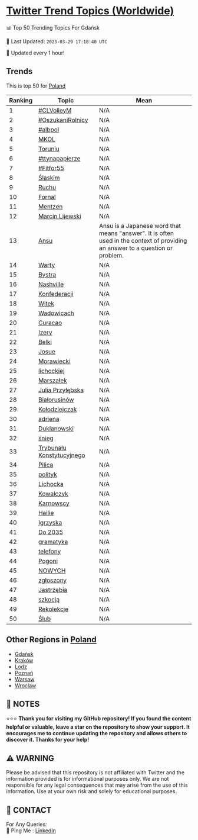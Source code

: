 [Twitter Trend Topics (Worldwide)](https://github.com/ErcinDedeoglu/Twitter-Trend-Topics)
==========


📊 Top 50 Trending Topics For Gdańsk

📆 Last Updated: `2023-03-29 17:18:40 UTC`

🔧 Updated every 1 hour!


## Trends

This is top 50 for [Poland](</Poland>)

| Ranking | Topic | Mean |
| ------- | ------------ | ------------ |
| 1 | [#CLVolleyM](http://twitter.com/search?q=%23CLVolleyM) | N/A |
| 2 | [#OszukaniRolnicy](http://twitter.com/search?q=%23OszukaniRolnicy) | N/A |
| 3 | [#albpol](http://twitter.com/search?q=%23albpol) | N/A |
| 4 | [MKOL](http://twitter.com/search?q=MKOL) | N/A |
| 5 | [Toruniu](http://twitter.com/search?q=Toruniu) | N/A |
| 6 | [#ttynapapierze](http://twitter.com/search?q=%23ttynapapierze) | N/A |
| 7 | [#Fitfor55](http://twitter.com/search?q=%23Fitfor55) | N/A |
| 8 | [Śląskim](http://twitter.com/search?q=%c5%9al%c4%85skim) | N/A |
| 9 | [Ruchu](http://twitter.com/search?q=Ruchu) | N/A |
| 10 | [Fornal](http://twitter.com/search?q=Fornal) | N/A |
| 11 | [Mentzen](http://twitter.com/search?q=Mentzen) | N/A |
| 12 | [Marcin Lijewski](http://twitter.com/search?q=Marcin+Lijewski) | N/A |
| 13 | [Ansu](http://twitter.com/search?q=Ansu) | Ansu is a Japanese word that means "answer". It is often used in the context of providing an answer to a question or problem. |
| 14 | [Warty](http://twitter.com/search?q=Warty) | N/A |
| 15 | [Bystra](http://twitter.com/search?q=Bystra) | N/A |
| 16 | [Nashville](http://twitter.com/search?q=Nashville) | N/A |
| 17 | [Konfederacji](http://twitter.com/search?q=Konfederacji) | N/A |
| 18 | [Witek](http://twitter.com/search?q=Witek) | N/A |
| 19 | [Wadowicach](http://twitter.com/search?q=Wadowicach) | N/A |
| 20 | [Curacao](http://twitter.com/search?q=Curacao) | N/A |
| 21 | [Izery](http://twitter.com/search?q=Izery) | N/A |
| 22 | [Belki](http://twitter.com/search?q=Belki) | N/A |
| 23 | [Josue](http://twitter.com/search?q=Josue) | N/A |
| 24 | [Morawiecki](http://twitter.com/search?q=Morawiecki) | N/A |
| 25 | [lichockiej](http://twitter.com/search?q=lichockiej) | N/A |
| 26 | [Marszałek](http://twitter.com/search?q=Marsza%c5%82ek) | N/A |
| 27 | [Julia Przyłębska](http://twitter.com/search?q=Julia+Przy%c5%82%c4%99bska) | N/A |
| 28 | [Białorusinów](http://twitter.com/search?q=Bia%c5%82orusin%c3%b3w) | N/A |
| 29 | [Kołodziejczak](http://twitter.com/search?q=Ko%c5%82odziejczak) | N/A |
| 30 | [adriena](http://twitter.com/search?q=adriena) | N/A |
| 31 | [Duklanowski](http://twitter.com/search?q=Duklanowski) | N/A |
| 32 | [śnieg](http://twitter.com/search?q=%c5%9bnieg) | N/A |
| 33 | [Trybunału Konstytucyjnego](http://twitter.com/search?q=Trybuna%c5%82u+Konstytucyjnego) | N/A |
| 34 | [Pilica](http://twitter.com/search?q=Pilica) | N/A |
| 35 | [polityk](http://twitter.com/search?q=polityk) | N/A |
| 36 | [Lichocka](http://twitter.com/search?q=Lichocka) | N/A |
| 37 | [Kowalczyk](http://twitter.com/search?q=Kowalczyk) | N/A |
| 38 | [Karnowscy](http://twitter.com/search?q=Karnowscy) | N/A |
| 39 | [Hailie](http://twitter.com/search?q=Hailie) | N/A |
| 40 | [Igrzyska](http://twitter.com/search?q=Igrzyska) | N/A |
| 41 | [Do 2035](http://twitter.com/search?q=Do+2035) | N/A |
| 42 | [gramatyka](http://twitter.com/search?q=gramatyka) | N/A |
| 43 | [telefony](http://twitter.com/search?q=telefony) | N/A |
| 44 | [Pogoni](http://twitter.com/search?q=Pogoni) | N/A |
| 45 | [NOWYCH](http://twitter.com/search?q=NOWYCH) | N/A |
| 46 | [zgłoszony](http://twitter.com/search?q=zg%c5%82oszony) | N/A |
| 47 | [Jastrzębia](http://twitter.com/search?q=Jastrz%c4%99bia) | N/A |
| 48 | [szkocją](http://twitter.com/search?q=szkocj%c4%85) | N/A |
| 49 | [Rekolekcje](http://twitter.com/search?q=Rekolekcje) | N/A |
| 50 | [Ślub](http://twitter.com/search?q=%c5%9alub) | N/A |



## Other Regions in [Poland](</Poland>)

* [Gdańsk](</Poland/Gdańsk.md>)
* [Kraków](</Poland/Kraków.md>)
* [Lodz](</Poland/Lodz.md>)
* [Poznań](</Poland/Poznań.md>)
* [Warsaw](</Poland/Warsaw.md>)
* [Wroclaw](</Poland/Wroclaw.md>)



## 📝 NOTES

⭐⭐⭐ **Thank you for visiting my GitHub repository! If you found the content helpful or valuable, leave a star on the repository to show your support. It encourages me to continue updating the repository and allows others to discover it. Thanks for your help!**


## ⚠️ WARNING

Please be advised that this repository is not affiliated with Twitter and the information provided is for informational purposes only. We are not responsible for any legal consequences that may arise from the use of this information. Use at your own risk and solely for educational purposes.


## 📨 CONTACT

 For Any Queries:  
            🏓 Ping Me : [LinkedIn](https://www.linkedin.com/in/ercindedeoglu/)

